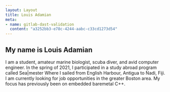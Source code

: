 ```yaml
---
layout: Layout
title: Louis Adamian
meta:
- name: gitlab-dast-validation
  content: "a3252bb3-e78c-4244-aabc-c33cd1273d54"
---
```


## My name is Louis Adamian

I am a student, amateur marine biologist, scuba diver, and avid computer engineer. In the spring of 2021, I participated in a study abroad program called Sea|mester Where I sailed from English Harbour, Antigua to Nadi, Fiji. I am currently looking for job opportunities in the greater Boston area. My focus has previously been on embedded baremetal C++.

<Social />
